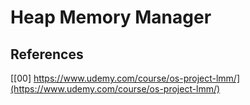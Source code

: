 # Heap Memory Manager

## References

[[00] https://www.udemy.com/course/os-project-lmm/](https://www.udemy.com/course/os-project-lmm/)
